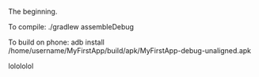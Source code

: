 The beginning.

To compile:
./gradlew assembleDebug

To build on phone:
adb install /home/username/MyFirstApp/build/apk/MyFirstApp-debug-unaligned.apk

lolololol
